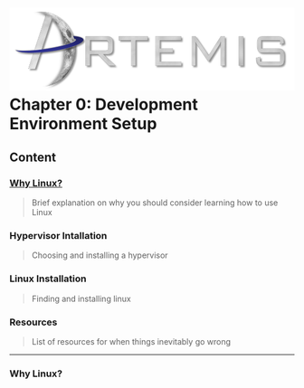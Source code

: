 ![](../images/artemis.png)
Chapter 0: Development Environment Setup
=====

## Content

### [Why Linux?](#why-linux)
> Brief explanation on why you should consider learning how to use Linux
### Hypervisor Intallation
> Choosing and installing a hypervisor
### Linux Installation
> Finding and installing linux
### Resources
> List of resources for when things inevitably go wrong

-----






















### Why Linux?
